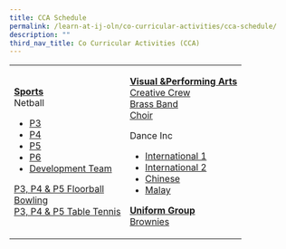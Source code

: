 ```yaml
---
title: CCA Schedule
permalink: /learn-at-ij-oln/co-curricular-activities/cca-schedule/
description: ""
third_nav_title: Co Curricular Activities (CCA)
---
```

<table>
<tbody>
<tr>
<td>
<p><strong><u>Sports<br /></u></strong>Netball</p>
<ul>
<li><a href="/files/2023CCASchedules/T1%20-%20P3%20Netball.pdf" target="_blank" rel="noopener">P3</a></li>
<li><a href="/files/2023CCASchedules/T1%20-%20P4%20Netball.pdf" target="_blank" rel="noopener">P4</a></li>
<li><a href="/files/T4%20-%20P5%20Netball" target="_blank" rel="noopener">P5</a></li>
<li><a href="/files/T4%20-%20P6%20Netball_School%20Team.pdf" target="_blank" rel="noopener">P6</a></li>
<li><a href="/files/2023CCASchedules/T1%20-%20Netball%20Developmental%20Team.pdf)" target="_blank" rel="noopener">Development Team</a></li>
</ul>
<p><a href="/files/2023CCASchedules/T1%20-%20P3,%20P4%20&%20P5%20Floorball.pdf)" target="_blank" rel="noopener">P3, P4 &amp; P5 Floorball</a><br />
	<a href="/files/2023CCASchedules/T1%20-%20Bowling.pdf)" target="_blank" rel="noopener">Bowling</a><br />
	<a href="/files/2023CCASchedules/T1%20-%20Table%20Tennis.pdf)" target="_blank" rel="noopener">P3, P4 &amp; P5 Table Tennis</a></p>
</td>
<td>
<p><strong><u>Visual &amp;Performing Arts<br /></u></strong><a href="/files/2023CCASchedules/T1%20-%20Creative%20Crew.pdf)" target="_blank" rel="noopener">Creative Crew</a><br />
	<a href="/files/2023CCASchedules/T1%20-%20Brass%20Band.pdf)" target="_blank" rel="noopener">Brass Band</a><br /><a href="[](/files/2023CCASchedules/T1%20-%20Choir.pdf)" target="_blank" rel="noopener">Choir</a></p>
<p>Dance Inc</p>
<ul>
<li><a href="/files/T4%20-%20Dance%20Inc%201.pdf" target="_blank" rel="noopener">International 1</a></li>
<li><a href="/files/T4%20-%20Dance%20Inc%202.pdf" target="_blank" rel="noopener">International 2</a></li>
<li><a href="/files/T4%20-%20Dance%20Inc%203.pdf" target="_blank" rel="noopener">Chinese</a></li>
<li><a href="/files/T4%20-%20Dance%20Inc%204.pdf" target="_blank" rel="noopener">Malay</a></li>
</ul>
<p><strong><u>Uniform Group<br /></u></strong><a href="/files/2023CCASchedules/T1%20-%20Bowling.pdf" target="_blank" rel="noopener">Brownies</a></p>
</td>
</tr>
</tbody>
</table>

[](/files/2023CCASchedules/T1%20-%20P3%20Netball.pdf)
